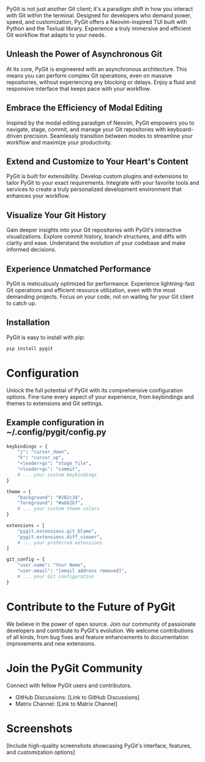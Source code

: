 PyGit is not just another Git client; it's a paradigm shift in how you interact with Git within the terminal. Designed for developers who demand power, speed, and customization, PyGit offers a Neovim-inspired TUI built with Python and the Textual library.  Experience a truly immersive and efficient Git workflow that adapts to your needs.

## Unleash the Power of Asynchronous Git

At its core, PyGit is engineered with an asynchronous architecture. This means you can perform complex Git operations, even on massive repositories, without experiencing any blocking or delays. Enjoy a fluid and responsive interface that keeps pace with your workflow.

## Embrace the Efficiency of Modal Editing

Inspired by the modal editing paradigm of Neovim, PyGit empowers you to navigate, stage, commit, and manage your Git repositories with keyboard-driven precision. Seamlessly transition between modes to streamline your workflow and maximize your productivity.

## Extend and Customize to Your Heart's Content

PyGit is built for extensibility.  Develop custom plugins and extensions to tailor PyGit to your exact requirements. Integrate with your favorite tools and services to create a truly personalized development environment that enhances your workflow.

## Visualize Your Git History

Gain deeper insights into your Git repositories with PyGit's interactive visualizations. Explore commit history, branch structures, and diffs with clarity and ease.  Understand the evolution of your codebase and make informed decisions.

## Experience Unmatched Performance

PyGit is meticulously optimized for performance.  Experience lightning-fast Git operations and efficient resource utilization, even with the most demanding projects.  Focus on your code, not on waiting for your Git client to catch up.

## Installation

PyGit is easy to install with pip:

```bash
pip install pygit
```

# Configuration
Unlock the full potential of PyGit with its comprehensive configuration options.  Fine-tune every aspect of your experience, from keybindings and themes to extensions and Git settings.

## Example configuration in ~/.config/pygit/config.py
```python
keybindings = {
    "j": "cursor_down",
    "k": "cursor_up",
    "<leader>gs": "stage_file",
    "<leader>gc": "commit",
    # ... your custom keybindings
}

theme = {
    "background": "#282c34",
    "foreground": "#abb2bf",
    # ... your custom theme colors
}

extensions = [
    "pygit.extensions.git_blame",
    "pygit.extensions.diff_viewer",
    # ... your preferred extensions
]

git_config = {
    "user.name": "Your Name",
    "user.email": "[email address removed]",
    # ... your Git configuration
}
```

# Contribute to the Future of PyGit

We believe in the power of open source.  Join our community of passionate developers and contribute to PyGit's evolution.  We welcome contributions of all kinds, from bug fixes and feature enhancements to documentation improvements and new extensions.

# Join the PyGit Community
Connect with fellow PyGit users and contributors.

- GitHub Discussions: [Link to GitHub Discussions]
- Matrix Channel: [Link to Matrix Channel]

# Screenshots
[Include high-quality screenshots showcasing PyGit's interface, features, and customization options]
